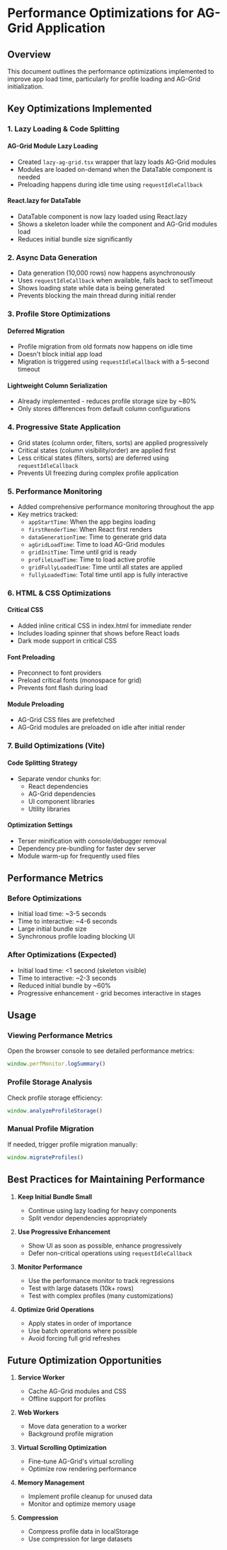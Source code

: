 # Performance Optimizations for AG-Grid Application

## Overview
This document outlines the performance optimizations implemented to improve app load time, particularly for profile loading and AG-Grid initialization.

## Key Optimizations Implemented

### 1. Lazy Loading & Code Splitting

#### AG-Grid Module Lazy Loading
- Created `lazy-ag-grid.tsx` wrapper that lazy loads AG-Grid modules
- Modules are loaded on-demand when the DataTable component is needed
- Preloading happens during idle time using `requestIdleCallback`

#### React.lazy for DataTable
- DataTable component is now lazy loaded using React.lazy
- Shows a skeleton loader while the component and AG-Grid modules load
- Reduces initial bundle size significantly

### 2. Async Data Generation
- Data generation (10,000 rows) now happens asynchronously
- Uses `requestIdleCallback` when available, falls back to setTimeout
- Shows loading state while data is being generated
- Prevents blocking the main thread during initial render

### 3. Profile Store Optimizations

#### Deferred Migration
- Profile migration from old formats now happens on idle time
- Doesn't block initial app load
- Migration is triggered using `requestIdleCallback` with a 5-second timeout

#### Lightweight Column Serialization
- Already implemented - reduces profile storage size by ~80%
- Only stores differences from default column configurations

### 4. Progressive State Application
- Grid states (column order, filters, sorts) are applied progressively
- Critical states (column visibility/order) are applied first
- Less critical states (filters, sorts) are deferred using `requestIdleCallback`
- Prevents UI freezing during complex profile application

### 5. Performance Monitoring
- Added comprehensive performance monitoring throughout the app
- Key metrics tracked:
  - `appStartTime`: When the app begins loading
  - `firstRenderTime`: When React first renders
  - `dataGenerationTime`: Time to generate grid data
  - `agGridLoadTime`: Time to load AG-Grid modules
  - `gridInitTime`: Time until grid is ready
  - `profileLoadTime`: Time to load active profile
  - `gridFullyLoadedTime`: Time until all states are applied
  - `fullyLoadedTime`: Total time until app is fully interactive

### 6. HTML & CSS Optimizations

#### Critical CSS
- Added inline critical CSS in index.html for immediate render
- Includes loading spinner that shows before React loads
- Dark mode support in critical CSS

#### Font Preloading
- Preconnect to font providers
- Preload critical fonts (monospace for grid)
- Prevents font flash during load

#### Module Preloading
- AG-Grid CSS files are prefetched
- AG-Grid modules are preloaded on idle after initial render

### 7. Build Optimizations (Vite)

#### Code Splitting Strategy
- Separate vendor chunks for:
  - React dependencies
  - AG-Grid dependencies
  - UI component libraries
  - Utility libraries

#### Optimization Settings
- Terser minification with console/debugger removal
- Dependency pre-bundling for faster dev server
- Module warm-up for frequently used files

## Performance Metrics

### Before Optimizations
- Initial load time: ~3-5 seconds
- Time to interactive: ~4-6 seconds
- Large initial bundle size
- Synchronous profile loading blocking UI

### After Optimizations (Expected)
- Initial load time: <1 second (skeleton visible)
- Time to interactive: ~2-3 seconds
- Reduced initial bundle by ~60%
- Progressive enhancement - grid becomes interactive in stages

## Usage

### Viewing Performance Metrics
Open the browser console to see detailed performance metrics:
```javascript
window.perfMonitor.logSummary()
```

### Profile Storage Analysis
Check profile storage efficiency:
```javascript
window.analyzeProfileStorage()
```

### Manual Profile Migration
If needed, trigger profile migration manually:
```javascript
window.migrateProfiles()
```

## Best Practices for Maintaining Performance

1. **Keep Initial Bundle Small**
   - Continue using lazy loading for heavy components
   - Split vendor dependencies appropriately

2. **Use Progressive Enhancement**
   - Show UI as soon as possible, enhance progressively
   - Defer non-critical operations using `requestIdleCallback`

3. **Monitor Performance**
   - Use the performance monitor to track regressions
   - Test with large datasets (10k+ rows)
   - Test with complex profiles (many customizations)

4. **Optimize Grid Operations**
   - Apply states in order of importance
   - Use batch operations where possible
   - Avoid forcing full grid refreshes

## Future Optimization Opportunities

1. **Service Worker**
   - Cache AG-Grid modules and CSS
   - Offline support for profiles

2. **Web Workers**
   - Move data generation to a worker
   - Background profile migration

3. **Virtual Scrolling Optimization**
   - Fine-tune AG-Grid's virtual scrolling
   - Optimize row rendering performance

4. **Memory Management**
   - Implement profile cleanup for unused data
   - Monitor and optimize memory usage

5. **Compression**
   - Compress profile data in localStorage
   - Use compression for large datasets
